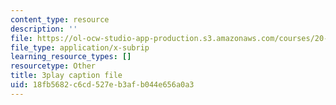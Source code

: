 ```yaml
---
content_type: resource
description: ''
file: https://ol-ocw-studio-app-production.s3.amazonaws.com/courses/20-219-becoming-the-next-bill-nye-writing-and-hosting-the-educational-show-january-iap-2015/18fb5682c6cd527eb3afb044e656a0a3_RINP7d9ohaw.vtt
file_type: application/x-subrip
learning_resource_types: []
resourcetype: Other
title: 3play caption file
uid: 18fb5682-c6cd-527e-b3af-b044e656a0a3
---
```

